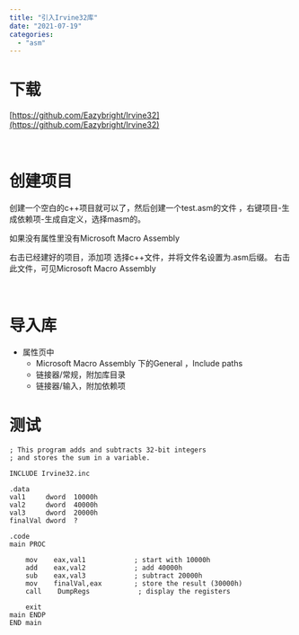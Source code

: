 ```yaml
---
title: "引入Irvine32库"
date: "2021-07-19"
categories: 
  - "asm"
---
```


# 下载

[https://github.com/Eazybright/Irvine32](https://github.com/Eazybright/Irvine32)

 

# 创建项目

创建一个空白的c++项目就可以了，然后创建一个test.asm的文件 ，右键项目-生成依赖项-生成自定义，选择masm的。

如果没有属性里没有Microsoft Macro Assembly

右击已经建好的项目，添加项 选择c++文件，并将文件名设置为.asm后缀。 右击此文件，可见Microsoft Macro Assembly

 

# 导入库

- 属性页中
    - Microsoft Macro Assembly 下的General ，Include paths
    - 链接器/常规，附加库目录
    - 链接器/输入，附加依赖项

# 测试

```
; This program adds and subtracts 32-bit integers
; and stores the sum in a variable.

INCLUDE Irvine32.inc

.data
val1     dword  10000h
val2     dword  40000h
val3     dword  20000h
finalVal dword  ?

.code
main PROC

    mov    eax,val1            ; start with 10000h
    add    eax,val2            ; add 40000h
    sub    eax,val3            ; subtract 20000h
    mov    finalVal,eax        ; store the result (30000h)
    call    DumpRegs            ; display the registers

    exit
main ENDP
END main

```
